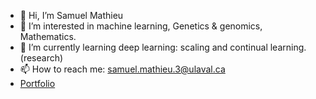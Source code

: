 - 👋 Hi, I’m Samuel Mathieu
- 👀 I’m interested in machine learning, Genetics & genomics, Mathematics.
- 🌱 I’m currently learning deep learning: scaling and continual learning. (research)
- 📫 How to reach me: samuel.mathieu.3@ulaval.ca
- [Portfolio](https://magnetic-bassoon-754.notion.site/Samuel-Mathieu-2d22963aa4cd47959070cf8f969dd8c1)
<!---
SamuelMathieu-code/SamuelMathieu-code is a ✨ special ✨ repository because its `README.md` (this file) appears on your GitHub profile.
You can click the Preview link to take a look at your changes.
--->
